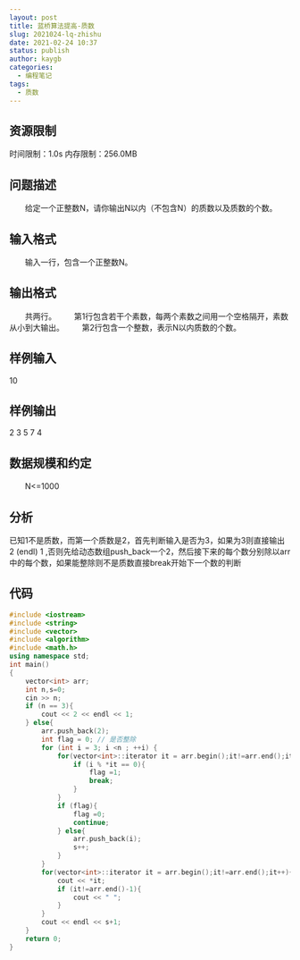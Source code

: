 ```yaml
---
layout: post
title: 蓝桥算法提高-质数
slug: 2021024-lq-zhishu
date: 2021-02-24 10:37
status: publish
author: kaygb
categories: 
  - 编程笔记
tags: 
  - 质数
---
```


## 资源限制
时间限制：1.0s   内存限制：256.0MB

## 问题描述
　　给定一个正整数N，请你输出N以内（不包含N）的质数以及质数的个数。
  
## 输入格式
　　输入一行，包含一个正整数N。
  
## 输出格式
　　共两行。
　　第1行包含若干个素数，每两个素数之间用一个空格隔开，素数从小到大输出。
　　第2行包含一个整数，表示N以内质数的个数。
  
## 样例输入
10

## 样例输出
2 3 5 7
4

## 数据规模和约定
　　N<=1000

## 分析

已知1不是质数，而第一个质数是2，首先判断输入是否为3，如果为3则直接输出 2 (endl) 1 ,否则先给动态数组push_back一个2，然后接下来的每个数分别除以arr中的每个数，如果能整除则不是质数直接break开始下一个数的判断

## 代码

```cpp
#include <iostream>
#include <string>
#include <vector>
#include <algorithm>
#include <math.h>
using namespace std;
int main()
{
    vector<int> arr;
    int n,s=0;
    cin >> n;
    if (n == 3){
        cout << 2 << endl << 1;
    } else{
        arr.push_back(2);
        int flag = 0; // 是否整除
        for (int i = 3; i <n ; ++i) {
            for(vector<int>::iterator it = arr.begin();it!=arr.end();it++){
                if (i % *it == 0){
                    flag =1;
                    break;
                }
            }
            if (flag){
                flag =0;
                continue;
            } else{
                arr.push_back(i);
                s++;
            }
        }
        for(vector<int>::iterator it = arr.begin();it!=arr.end();it++){
            cout << *it;
            if (it!=arr.end()-1){
                cout << " ";
            }
        }
        cout << endl << s+1;
    }
    return 0;
}
```

